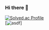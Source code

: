 ### Hi there 👋

[![Solved.ac Profile](http://mazassumnida.wtf/api/generate_badge?boj=gusrl4025)](https://solved.ac/gusrl4025)<br/>
[![asdf](http://localhost:3000/api/sapzil)]
<!--
**gusrl4025/gusrl4025** is a ✨ _special_ ✨ repository because its `README.md` (this file) appears on your GitHub profile.

Here are some ideas to get you started:

- 🔭 I’m currently working on ...
- 🌱 I’m currently learning ...
- 👯 I’m looking to collaborate on ...
- 🤔 I’m looking for help with ...
- 💬 Ask me about ...
- 📫 How to reach me: ...
- 😄 Pronouns: ...
- ⚡ Fun fact: ...
-->
